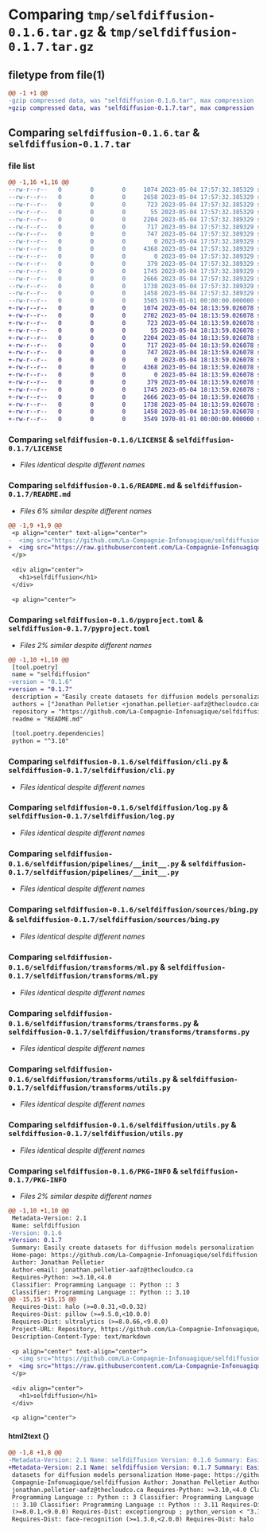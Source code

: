 # Comparing `tmp/selfdiffusion-0.1.6.tar.gz` & `tmp/selfdiffusion-0.1.7.tar.gz`

## filetype from file(1)

```diff
@@ -1 +1 @@
-gzip compressed data, was "selfdiffusion-0.1.6.tar", max compression
+gzip compressed data, was "selfdiffusion-0.1.7.tar", max compression
```

## Comparing `selfdiffusion-0.1.6.tar` & `selfdiffusion-0.1.7.tar`

### file list

```diff
@@ -1,16 +1,16 @@
--rw-r--r--   0        0        0     1074 2023-05-04 17:57:32.385329 selfdiffusion-0.1.6/LICENSE
--rw-r--r--   0        0        0     2658 2023-05-04 17:57:32.385329 selfdiffusion-0.1.6/README.md
--rw-r--r--   0        0        0      723 2023-05-04 17:57:32.385329 selfdiffusion-0.1.6/pyproject.toml
--rw-r--r--   0        0        0       55 2023-05-04 17:57:32.385329 selfdiffusion-0.1.6/selfdiffusion/__init__.py
--rw-r--r--   0        0        0     2204 2023-05-04 17:57:32.389329 selfdiffusion-0.1.6/selfdiffusion/cli.py
--rw-r--r--   0        0        0      717 2023-05-04 17:57:32.389329 selfdiffusion-0.1.6/selfdiffusion/log.py
--rw-r--r--   0        0        0      747 2023-05-04 17:57:32.389329 selfdiffusion-0.1.6/selfdiffusion/pipelines/__init__.py
--rw-r--r--   0        0        0        0 2023-05-04 17:57:32.389329 selfdiffusion-0.1.6/selfdiffusion/sources/__init__.py
--rw-r--r--   0        0        0     4368 2023-05-04 17:57:32.389329 selfdiffusion-0.1.6/selfdiffusion/sources/bing.py
--rw-r--r--   0        0        0        0 2023-05-04 17:57:32.389329 selfdiffusion-0.1.6/selfdiffusion/transforms/__init__.py
--rw-r--r--   0        0        0      379 2023-05-04 17:57:32.389329 selfdiffusion-0.1.6/selfdiffusion/transforms/exceptions.py
--rw-r--r--   0        0        0     1745 2023-05-04 17:57:32.389329 selfdiffusion-0.1.6/selfdiffusion/transforms/ml.py
--rw-r--r--   0        0        0     2666 2023-05-04 17:57:32.389329 selfdiffusion-0.1.6/selfdiffusion/transforms/transforms.py
--rw-r--r--   0        0        0     1738 2023-05-04 17:57:32.389329 selfdiffusion-0.1.6/selfdiffusion/transforms/utils.py
--rw-r--r--   0        0        0     1458 2023-05-04 17:57:32.389329 selfdiffusion-0.1.6/selfdiffusion/utils.py
--rw-r--r--   0        0        0     3505 1970-01-01 00:00:00.000000 selfdiffusion-0.1.6/PKG-INFO
+-rw-r--r--   0        0        0     1074 2023-05-04 18:13:59.026078 selfdiffusion-0.1.7/LICENSE
+-rw-r--r--   0        0        0     2702 2023-05-04 18:13:59.026078 selfdiffusion-0.1.7/README.md
+-rw-r--r--   0        0        0      723 2023-05-04 18:13:59.026078 selfdiffusion-0.1.7/pyproject.toml
+-rw-r--r--   0        0        0       55 2023-05-04 18:13:59.026078 selfdiffusion-0.1.7/selfdiffusion/__init__.py
+-rw-r--r--   0        0        0     2204 2023-05-04 18:13:59.026078 selfdiffusion-0.1.7/selfdiffusion/cli.py
+-rw-r--r--   0        0        0      717 2023-05-04 18:13:59.026078 selfdiffusion-0.1.7/selfdiffusion/log.py
+-rw-r--r--   0        0        0      747 2023-05-04 18:13:59.026078 selfdiffusion-0.1.7/selfdiffusion/pipelines/__init__.py
+-rw-r--r--   0        0        0        0 2023-05-04 18:13:59.026078 selfdiffusion-0.1.7/selfdiffusion/sources/__init__.py
+-rw-r--r--   0        0        0     4368 2023-05-04 18:13:59.026078 selfdiffusion-0.1.7/selfdiffusion/sources/bing.py
+-rw-r--r--   0        0        0        0 2023-05-04 18:13:59.026078 selfdiffusion-0.1.7/selfdiffusion/transforms/__init__.py
+-rw-r--r--   0        0        0      379 2023-05-04 18:13:59.026078 selfdiffusion-0.1.7/selfdiffusion/transforms/exceptions.py
+-rw-r--r--   0        0        0     1745 2023-05-04 18:13:59.026078 selfdiffusion-0.1.7/selfdiffusion/transforms/ml.py
+-rw-r--r--   0        0        0     2666 2023-05-04 18:13:59.026078 selfdiffusion-0.1.7/selfdiffusion/transforms/transforms.py
+-rw-r--r--   0        0        0     1738 2023-05-04 18:13:59.026078 selfdiffusion-0.1.7/selfdiffusion/transforms/utils.py
+-rw-r--r--   0        0        0     1458 2023-05-04 18:13:59.026078 selfdiffusion-0.1.7/selfdiffusion/utils.py
+-rw-r--r--   0        0        0     3549 1970-01-01 00:00:00.000000 selfdiffusion-0.1.7/PKG-INFO
```

### Comparing `selfdiffusion-0.1.6/LICENSE` & `selfdiffusion-0.1.7/LICENSE`

 * *Files identical despite different names*

### Comparing `selfdiffusion-0.1.6/README.md` & `selfdiffusion-0.1.7/README.md`

 * *Files 6% similar despite different names*

```diff
@@ -1,9 +1,9 @@
 <p align="center" text-align="center">
-  <img src="https://github.com/La-Compagnie-Infonuagique/selfdiffusion/blob/master/assets/selfdiffusion.jpg" alt="self diffusion">
+  <img src="https://raw.githubusercontent.com/La-Compagnie-Infonuagique/selfdiffusion/aca5dc131f3162c2a0817a38a7d95b836a7faefc/assets/selfdiffusion.jpg" alt="self diffusion">
 </p>
 
 <div align="center">
   <h1>selfdiffusion</h1>
 </div>
 
 <p align="center">
```

### Comparing `selfdiffusion-0.1.6/pyproject.toml` & `selfdiffusion-0.1.7/pyproject.toml`

 * *Files 2% similar despite different names*

```diff
@@ -1,10 +1,10 @@
 [tool.poetry]
 name = "selfdiffusion"
-version = "0.1.6"
+version = "0.1.7"
 description = "Easily create datasets for diffusion models personalization"
 authors = ["Jonathan Pelletier <jonathan.pelletier-aafz@thecloudco.ca>"]
 repository = "https://github.com/La-Compagnie-Infonuagique/selfdiffusion"
 readme = "README.md"
 
 [tool.poetry.dependencies]
 python = "^3.10"
```

### Comparing `selfdiffusion-0.1.6/selfdiffusion/cli.py` & `selfdiffusion-0.1.7/selfdiffusion/cli.py`

 * *Files identical despite different names*

### Comparing `selfdiffusion-0.1.6/selfdiffusion/log.py` & `selfdiffusion-0.1.7/selfdiffusion/log.py`

 * *Files identical despite different names*

### Comparing `selfdiffusion-0.1.6/selfdiffusion/pipelines/__init__.py` & `selfdiffusion-0.1.7/selfdiffusion/pipelines/__init__.py`

 * *Files identical despite different names*

### Comparing `selfdiffusion-0.1.6/selfdiffusion/sources/bing.py` & `selfdiffusion-0.1.7/selfdiffusion/sources/bing.py`

 * *Files identical despite different names*

### Comparing `selfdiffusion-0.1.6/selfdiffusion/transforms/ml.py` & `selfdiffusion-0.1.7/selfdiffusion/transforms/ml.py`

 * *Files identical despite different names*

### Comparing `selfdiffusion-0.1.6/selfdiffusion/transforms/transforms.py` & `selfdiffusion-0.1.7/selfdiffusion/transforms/transforms.py`

 * *Files identical despite different names*

### Comparing `selfdiffusion-0.1.6/selfdiffusion/transforms/utils.py` & `selfdiffusion-0.1.7/selfdiffusion/transforms/utils.py`

 * *Files identical despite different names*

### Comparing `selfdiffusion-0.1.6/selfdiffusion/utils.py` & `selfdiffusion-0.1.7/selfdiffusion/utils.py`

 * *Files identical despite different names*

### Comparing `selfdiffusion-0.1.6/PKG-INFO` & `selfdiffusion-0.1.7/PKG-INFO`

 * *Files 2% similar despite different names*

```diff
@@ -1,10 +1,10 @@
 Metadata-Version: 2.1
 Name: selfdiffusion
-Version: 0.1.6
+Version: 0.1.7
 Summary: Easily create datasets for diffusion models personalization
 Home-page: https://github.com/La-Compagnie-Infonuagique/selfdiffusion
 Author: Jonathan Pelletier
 Author-email: jonathan.pelletier-aafz@thecloudco.ca
 Requires-Python: >=3.10,<4.0
 Classifier: Programming Language :: Python :: 3
 Classifier: Programming Language :: Python :: 3.10
@@ -15,15 +15,15 @@
 Requires-Dist: halo (>=0.0.31,<0.0.32)
 Requires-Dist: pillow (>=9.5.0,<10.0.0)
 Requires-Dist: ultralytics (>=8.0.66,<9.0.0)
 Project-URL: Repository, https://github.com/La-Compagnie-Infonuagique/selfdiffusion
 Description-Content-Type: text/markdown
 
 <p align="center" text-align="center">
-  <img src="https://github.com/La-Compagnie-Infonuagique/selfdiffusion/blob/master/assets/selfdiffusion.jpg" alt="self diffusion">
+  <img src="https://raw.githubusercontent.com/La-Compagnie-Infonuagique/selfdiffusion/aca5dc131f3162c2a0817a38a7d95b836a7faefc/assets/selfdiffusion.jpg" alt="self diffusion">
 </p>
 
 <div align="center">
   <h1>selfdiffusion</h1>
 </div>
 
 <p align="center">
```

#### html2text {}

```diff
@@ -1,8 +1,8 @@
-Metadata-Version: 2.1 Name: selfdiffusion Version: 0.1.6 Summary: Easily create
+Metadata-Version: 2.1 Name: selfdiffusion Version: 0.1.7 Summary: Easily create
 datasets for diffusion models personalization Home-page: https://github.com/La-
 Compagnie-Infonuagique/selfdiffusion Author: Jonathan Pelletier Author-email:
 jonathan.pelletier-aafz@thecloudco.ca Requires-Python: >=3.10,<4.0 Classifier:
 Programming Language :: Python :: 3 Classifier: Programming Language :: Python
 :: 3.10 Classifier: Programming Language :: Python :: 3.11 Requires-Dist: click
 (>=8.0.1,<9.0.0) Requires-Dist: exceptiongroup ; python_version < "3.11"
 Requires-Dist: face-recognition (>=1.3.0,<2.0.0) Requires-Dist: halo
```

